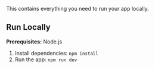 
This contains everything you need to run your app locally.



## Run Locally

**Prerequisites:**  Node.js


1. Install dependencies:
   `npm install`
3. Run the app:
   `npm run dev`
